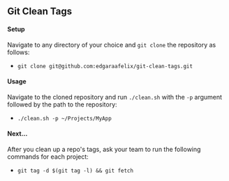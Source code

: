 Git Clean Tags
-------

#### Setup

Navigate to any directory of your choice and ```git clone``` the repository as follows:

- ```git clone git@github.com:edgaraafelix/git-clean-tags.git```

#### Usage

Navigate to the cloned repository and run ```./clean.sh``` with the ```-p``` argument followed by the path to the repository:

- ```./clean.sh -p ~/Projects/MyApp```

#### Next...

After you clean up a repo's tags, ask your team to run the following commands for each project:

- ```git tag -d $(git tag -l) && git fetch```
